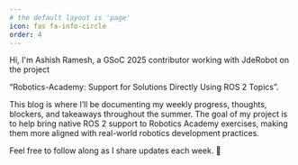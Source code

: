 ```yaml
---
# the default layout is 'page'
icon: fas fa-info-circle
order: 4
---
```


<!-- > Hello!
{: .prompt-tip } -->

Hi, I'm Ashish Ramesh, a GSoC 2025 contributor working with JdeRobot on the project 

“Robotics-Academy: Support for Solutions Directly Using ROS 2 Topics”.

This blog is where I’ll be documenting my weekly progress, thoughts, blockers, and takeaways throughout the summer. The goal of my project is to help bring native ROS 2 support to Robotics Academy exercises, making them more aligned with real-world robotics development practices.

Feel free to follow along as I share updates each week. 🚀
